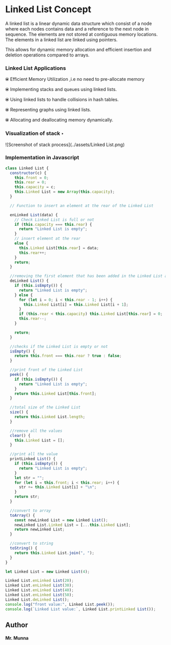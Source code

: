 # Linked List Concept

A linked list is a linear dynamic data structure which consist of a node where each nodes contains data and a reference to the next node in sequence. The elements are not stored at contiguous memory locations. The elements in a linked list are linked using pointers.

This allows for dynamic memory allocation and efficient insertion and deletion operations compared to arrays.

### Linked List Applications

&#10687; Efficient Memory Utilization ,i.e no need to pre-allocate memory

&#10687; Implementing stacks and queues using linked lists.

&#10687; Using linked lists to handle collisions in hash tables.

&#10687; Representing graphs using linked lists.

&#10687; Allocating and deallocating memory dynamically.

### Visualization of stack &#8227;

![Screenshot of stack process](../assets/Linked List.png)

### Implementation in Javascript

```javascript
class Linked List {
  constructor(c) {
    this.front = 0;
    this.rear = 0;
    this.capacity = c;
    this.Linked List = new Array(this.capacity);
  }

  // Function to insert an element at the rear of the Linked List

  enLinked List(data) {
    // Check Linked List is full or not
    if (this.capacity === this.rear) {
      return "Linked List is empty";
    }
    // insert element at the rear
    else {
      this.Linked List[this.rear] = data;
      this.rear++;
    }
    return;
  }

  //removing the first element that has been added in the Linked List and resetting the Linked List
  deLinked List() {
    if (this.isEmpty()) {
      return "Linked List is empty";
    } else {
      for (let i = 0; i < this.rear - 1; i++) {
        this.Linked List[i] = this.Linked List[i + 1];
      }
      if (this.rear < this.capacity) this.Linked List[this.rear] = 0;
      this.rear--;
    }

    return;
  }

  //checks if the Linked List is empty or not
  isEmpty() {
    return this.front === this.rear ? true : false;
  }

  //print front of the Linked List
  peek() {
    if (this.isEmpty()) {
      return "Linked List is empty";
    }
    return this.Linked List[this.front];
  }

  //total size of the Linked List
  size() {
    return this.Linked List.length;
  }

  //remove all the values
  clear() {
    this.Linked List = [];
  }

  //print all the value
  printLinked List() {
    if (this.isEmpty()) {
      return "Linked List is empty";
    }
    let str = "";
    for (let i = this.front; i < this.rear; i++) {
      str += this.Linked List[i] + "\n";
    }
    return str;
  }

  //convert to array
  toArray() {
    const newLinked List = new Linked List();
    newLinked List.Linked List = [...this.Linked List];
    return newLinked List;
  }

  //convert to string
  toString() {
    return this.Linked List.join(", ");
  }
}

let Linked List = new Linked List(4);

Linked List.enLinked List(20);
Linked List.enLinked List(30);
Linked List.enLinked List(40);
Linked List.enLinked List(50);
Linked List.deLinked List();
console.log("front value:", Linked List.peek());
console.log(`Linked List value:`, Linked List.printLinked List());
```

## Author

#### Mr. Munna
